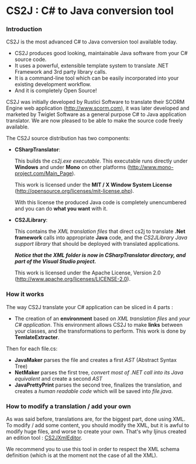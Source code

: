 # CS2J : C# to Java conversion tool

### Introduction

CS2J is the most advanced C# to Java conversion tool available today.
 
* CS2J produces good looking, maintainable Java software from your C#
  source code.
* It uses a powerful, extensible template system to translate .NET
  Framework and 3rd party library calls.
* It is a command-line tool which can be easily incorporated into your
  existing development workflow.
* And it is completely Open Source!

CS2J was initially developed by Rustici Software to translate their
SCORM Engine web application (http://www.scorm.com), it was later 
developed and marketed by Twiglet Software as a general purpose
C# to Java application translator.  We are now pleased to be able
to make the source code freely available.

The CS2J source distribution has two components:

* **CSharpTranslator**:

     This builds the *cs2j.exe executable*.  This executable runs
     directly under **Windows** and under **Mono** on other platforms
     (http://www.mono-project.com/Main_Page).

     This work is licensed under the **MIT / X Window System License**
     (http://opensource.org/licenses/mit-license.php). 

     With this license the produced Java code is completely unencumbered 
     and you can do **what you want** with it.

* **CS2JLibrary**: 

     This contains the *XML translation files* that direct cs2j to
     translate **.Net framework** calls into appropriate **Java** code, and
     the *CS2JLibrary Java support library* that should be deployed with
     translated applications.
     
     ***Notice that the XML folder is now in CSharpTranslator directory, and part
     of the Visual Studio project.***

     This work is licensed under the Apache License, Version 2.0
     (http://www.apache.org/licenses/LICENSE-2.0).
     

### How it works

The way CS2J translate your C# application can be sliced in 4 parts :

* The creation of an **environment** based on *XML translation files* and *your C# application*. This environment allows CS2J to make **links** between your classes, and the transformations to perform. 
This work is done by **TemlateExtracter**.

Then for each file.cs:

* **JavaMaker** parses the file and creates a first *AST* (Abstract Syntax Tree)
* **NetMaker** parses the first tree, *convert most of .NET call into its Java equivalent* and create a second *AST*
* **JavaPrettyPrint** parses the second tree, finalizes the translation, and creates a *human readable code* which will be saved into *file.java*.

### How to modify a translation / add your own

As was said before, translations are, for the biggest part, done using XML.
To modify / add some content, you should modify the XML, but it is awful to modify huge files, and worse to create your own. That's why Ijinus created an edition tool : [CS2JXmlEditor](https://github.com/MathieuBlond-Ijinus/CS2JXmlEditor).

We recommend you to use this tool in order to respect the XML schema definition (which is at the moment not the case of all the XML).
